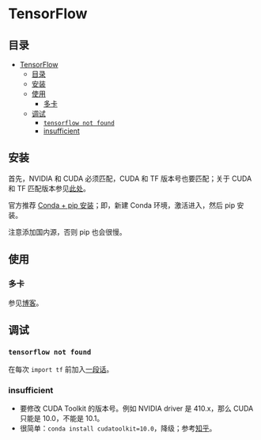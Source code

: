 # TensorFlow

## 目录

- [TensorFlow](#tensorflow)
  - [目录](#目录)
  - [安装](#安装)
  - [使用](#使用)
    - [多卡](#多卡)
  - [调试](#调试)
    - [`tensorflow not found`](#tensorflow-not-found)
    - [insufficient](#insufficient)

## 安装

首先，NVIDIA 和 CUDA 必须匹配，CUDA 和 TF 版本号也要匹配；关于 CUDA 和  TF 匹配版本参见[此处](https://tensorflow.google.cn/install/source?hl=en#linux)。

官方推荐 [Conda + pip 安装](https://www.tensorflow.org/install/pip?hl=zh-cn#conda)；即，新建 Conda 环境，激活进入，然后 pip 安装。

注意添加国内源，否则 pip 也会很慢。

## 使用

### 多卡

参见[博客](https://blog.csdn.net/minstyrain/article/details/80986397)。

## 调试

### `tensorflow not found`

在每次 `import tf` 前加入[一段话](https://www.cnblogs.com/yiyezhouming/p/9497697.html)。

### insufficient

- 要修改 CUDA Toolkit 的版本号。例如 NVIDIA driver 是 410.x，那么 CUDA 只能是 10.0，不能是 10.1。
- 很简单：`conda install cudatoolkit=10.0`，降级；参考[知乎](https://zhuanlan.zhihu.com/p/64376059)。
